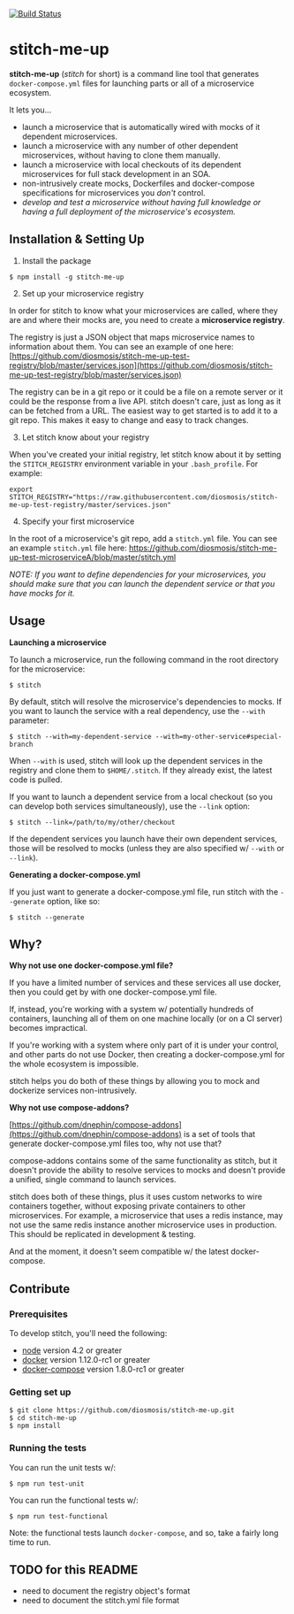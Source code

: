 [![Build Status](https://travis-ci.org/diosmosis/stitch-me-up.svg?branch=master)](https://travis-ci.org/diosmosis/stitch-me-up)

# stitch-me-up

**stitch-me-up** (_stitch_ for short) is a command line tool that generates `docker-compose.yml` files for launching parts or all of a microservice ecosystem.

It lets you...
* launch a microservice that is automatically wired with mocks of it dependent microservices.
* launch a microservice with any number of other dependent microservices, without having to clone them manually.
* launch a microservice with local checkouts of its dependent microservices for full stack development in an SOA.
* non-intrusively create mocks, Dockerfiles and docker-compose specifications for microservices you *don't* control.
* _develop and test a microservice without having full knowledge or having a full deployment of the microservice's ecosystem._

## Installation & Setting Up

1. Install the package

  ```
  $ npm install -g stitch-me-up
  ```

2. Set up your microservice registry

  In order for stitch to know what your microservices are called, where they are and where their mocks are, you need to create a **microservice registry**.

  The registry is just a JSON object that maps microservice names to information about them. You can see an example of one here: [https://github.com/diosmosis/stitch-me-up-test-registry/blob/master/services.json](https://github.com/diosmosis/stitch-me-up-test-registry/blob/master/services.json)

  The registry can be in a git repo or it could be a file on a remote server or it could be the response from a live API. stitch doesn't care, just as long as it can be fetched from a URL. The easiest way to get started is to add it to a git repo. This makes it easy to change and easy to track changes.

3. Let stitch know about your registry

  When you've created your initial registry, let stitch know about it by setting the `STITCH_REGISTRY` environment variable in your `.bash_profile`. For example:

  ```
  export STITCH_REGISTRY="https://raw.githubusercontent.com/diosmosis/stitch-me-up-test-registry/master/services.json"
  ```

4. Specify your first microservice

  In the root of a microservice's git repo, add a `stitch.yml` file. You can see an example `stitch.yml` file here: https://github.com/diosmosis/stitch-me-up-test-microserviceA/blob/master/stitch.yml

  _NOTE: If you want to define dependencies for your microservices, you should make sure that you can launch the dependent service or that you have mocks for it._

## Usage

**Launching a microservice**

To launch a microservice, run the following command in the root directory for the microservice:

```
$ stitch
```

By default, stitch will resolve the microservice's dependencies to mocks. If you want to launch the service with a real dependency, use the `--with` parameter:

```
$ stitch --with=my-dependent-service --with=my-other-service#special-branch
```

When `--with` is used, stitch will look up the dependent services in the registry and clone them to `$HOME/.stitch`. If they already exist, the latest code is pulled.

If you want to launch a dependent service from a local checkout (so you can develop both services simultaneously), use the `--link` option:

```
$ stitch --link=/path/to/my/other/checkout
```

If the dependent services you launch have their own dependent services, those will be resolved to mocks (unless they are also specified w/ `--with` or `--link`).

**Generating a docker-compose.yml**

If you just want to generate a docker-compose.yml file, run stitch with the `--generate` option, like so:

```
$ stitch --generate
```

## Why?

**Why not use one docker-compose.yml file?**

If you have a limited number of services and these services all use docker, then you could get by with one docker-compose.yml file.

If, instead, you're working with a system w/ potentially hundreds of containers, launching all of them on one machine locally (or on a CI server) becomes impractical.

If you're working with a system where only part of it is under your control, and other parts do not use Docker, then creating a docker-compose.yml for the whole ecosystem is impossible.

stitch helps you do both of these things by allowing you to mock and dockerize services non-intrusively.

**Why not use compose-addons?**

[https://github.com/dnephin/compose-addons](https://github.com/dnephin/compose-addons) is a set of tools that generate docker-compose.yml files too, why not use that?

compose-addons contains some of the same functionality as stitch, but it doesn't provide the ability to resolve services to mocks and doesn't provide a unified, single command to launch services.

stitch does both of these things, plus it uses custom networks to wire containers together, without exposing private containers to other microservices. For example, a microservice that uses a redis instance, may not use the same redis instance another microservice uses in production. This should be replicated in development & testing.

And at the moment, it doesn't seem compatible w/ the latest docker-compose.

## Contribute

### Prerequisites

To develop stitch, you'll need the following:

* [node](https://nodejs.org/) version 4.2 or greater
* [docker](docker.com) version 1.12.0-rc1 or greater
* [docker-compose](https://docs.docker.com/compose/) version 1.8.0-rc1 or greater

### Getting set up

```
$ git clone https://github.com/diosmosis/stitch-me-up.git
$ cd stitch-me-up
$ npm install
```

### Running the tests

You can run the unit tests w/:

```
$ npm run test-unit
```

You can run the functional tests w/:

```
$ npm run test-functional
```

Note: the functional tests launch `docker-compose`, and so, take a fairly long time to run.

## TODO for this README

* need to document the registry object's format
* need to document the stitch.yml file format
